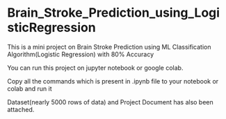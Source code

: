 # Brain_Stroke_Prediction_using_LogisticRegression
This is a mini project on Brain Stroke Prediction using ML Classification Algorithm(Logistic Regression) with 80% Accuracy


You can run this project on jupyter notebook or google colab.

Copy all the commands which is present in .ipynb file to your notebook or colab and run it

Dataset(nearly 5000 rows of data) and Project Document has also been attached.
